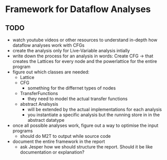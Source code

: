 # Framework for Dataflow Analyses

## TODO
- watch youtube videos or other resources to understand in-depth how dataflow analyses work with CFGs
- create the analysis only for Live-Variable analysis intially
- write down the process for an analysis in words: Create CFG -> that creates the Lattices for every node and the powerlattice for the entire program
- figure out which classes are needed:
    - Lattice
    - CFG
        - something for the differnet types of nodes
    - TransferFunctions
        - they need to model the actual transfer functions
    - abstract Analsysis
        - will be extended by the actual implementations for each analysis
        - you instantiate a specific analysis but the running store in in the abstract datatype
- once all possible analyses work, figure out a way to optimise the input programs
    - should do M2T to output while source code
- document the entire framework in the report
    - ask Jesper how we should structure the report. Should it be like documentation or explanation?